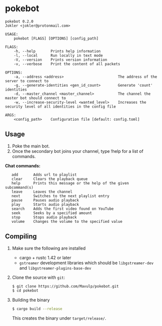 # pokebot

```
pokebot 0.2.0
Jokler <jokler@protonmail.com>

USAGE:
    pokebot [FLAGS] [OPTIONS] [config_path]

FLAGS:
    -h, --help       Prints help information
    -l, --local      Run locally in text mode
    -V, --version    Prints version information
    -v, --verbose    Print the content of all packets

OPTIONS:
    -a, --address <address>                         The address of the server to connect to
    -g, --generate-identities <gen_id_count>        Generate 'count' identities
    -d, --master_channel <master_channel>           The channel the master bot should connect to
    -w, --increase-security-level <wanted_level>    Increases the security level of all identities in the config file

ARGS:
    <config_path>    Configuration file [default: config.toml]
```
## Usage

 1. Poke the main bot.
 2. Once the secondary bot joins your channel, type !help for a list of commands.
 
 **Chat commands:**
 ```
    add       Adds url to playlist
    clear     Clears the playback queue
    help      Prints this message or the help of the given subcommand(s)
    leave     Leaves the channel
    next      Switches to the next playlist entry
    pause     Pauses audio playback
    play      Starts audio playback
    search    Adds the first video found on YouTube
    seek      Seeks by a specified amount
    stop      Stops audio playback
    volume    Changes the volume to the specified value
 ```

## Compiling

1. Make sure the following are installed
    * cargo + rustc 1.42 or later
    * `gstreamer` development libraries which should be `libgstreamer-dev` and `libgstreamer-plugins-base-dev`

2. Clone the source with `git`:
    ```sh
    $ git clone https://github.com/Mavulp/pokebot.git
    $ cd pokebot
    ```

3. Building the binary
    ```sh
    $ cargo build --release
    ```

    This creates the binary under `target/release/`.
